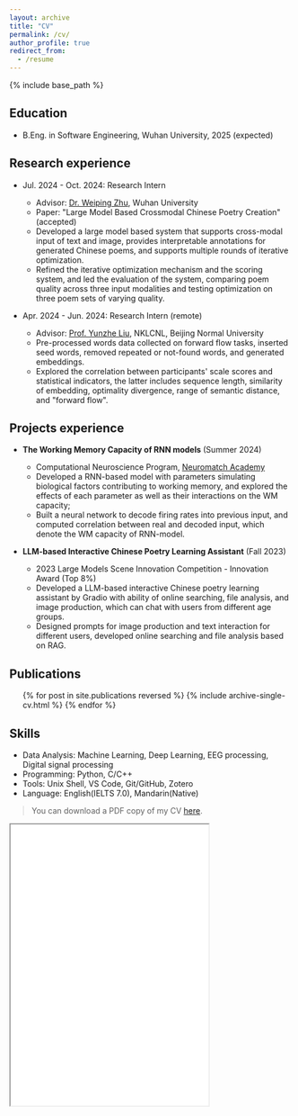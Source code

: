 ```yaml
---
layout: archive
title: "CV"
permalink: /cv/
author_profile: true
redirect_from:
  - /resume
---
```


{% include base_path %}


## Education
<!-- * Ph.D in Version Control Theory, GitHub University, 2018 (expected)
* M.S. in Jekyll, GitHub University, 2014 -->
* B.Eng. in Software Engineering, Wuhan University, 2025 (expected)

## Research experience

- Jul. 2024 - Oct. 2024: Research Intern 
  - Advisor: [Dr. Weiping Zhu](https://cs.whu.edu.cn/info/1019/2920.htm), Wuhan University
  - Paper: "Large Model Based Crossmodal Chinese Poetry Creation" (accepted)
  - Developed a large model based system that supports cross-modal input of text and image, provides interpretable annotations for generated Chinese poems, and supports multiple rounds of iterative optimization.
  - Refined the iterative optimization mechanism and the scoring system, and led the evaluation of the system, comparing poem quality across three input modalities and testing optimization on three poem sets of varying quality.

- Apr. 2024 - Jun. 2024: Research Intern (remote)
  - Advisor: [Prof. Yunzhe Liu](https://brain.bnu.edu.cn/kytd/jsyjy/Ljs/18e25c12984e48eb966932924b9b76c7.htm), NKLCNL, Beijing Normal University
  - Pre-processed words data collected on forward flow tasks, inserted seed words, removed repeated or not-found words, and generated embeddings.
  - Explored the correlation between participants' scale scores and statistical indicators, the latter includes sequence length, similarity of embedding, optimality divergence, range of semantic distance, and "forward flow".

  <!-- - Pre-processed words data on forward flow tasks, generated embeddings, and explored correlation between participants’ scale scores and statistical indicators, the latter includes sequence length, similarity of embedding, optimality divergence, range of semantic distance, and "forward flow" -->

<!-- * Summer 2015: Research Assistant
  * Github University
  * Duties included: Tagging issues
  * Supervisor: Professor Git -->
  
## Projects experience

- **The Working Memory Capacity of RNN models**  (Summer 2024)
  - Computational Neuroscience Program, [Neuromatch Academy](https://neuromatch.io)
  - Developed a RNN-based model with parameters simulating biological factors contributing to working memory, and explored the effects of each parameter as well as their interactions on the WM capacity;
  - Built a neural network to decode firing rates into previous input, and computed correlation between real and decoded input, which denote the WM capacity of RNN-model.
  <!-- - Developed a RNN-based model with parameters simulating biological factors contributing to working memory, and investigate the effects of each parameter as well as their interactions on the WM capacity. -->

- **LLM-based Interactive Chinese Poetry Learning Assistant** (Fall 2023)
  - 2023 Large Models Scene Innovation Competition - Innovation Award (Top 8%) 
  - Developed a LLM-based interactive Chinese poetry learning assistant by Gradio with ability of online searching, file analysis, and image production, which can chat with users from different age groups.
  - Designed prompts for image production and text interaction for different users, developed online searching and file analysis based on RAG.
  <!-- - Designed prompts for image production as well as text interaction for different users, integrated them into program with Langchain based on API of SparkDesk;
  - Developed modules for online searching and file uploading based on RAG, including data indexing, query formulation, retrieval, data integration and response generation;
  - Developed web interface based on Gradio, including history records, theme selection, mode switching and file uploading. -->

  <!-- - Built a network to decode firing rates into previous input, use the correlation between real and decoded input to denote the WM capacity of RNN-model; -->

## Publications
  <!-- <i>* Equal authorship</i> -->
  <ul>{% for post in site.publications reversed %}
    {% include archive-single-cv.html %}
  {% endfor %}
  </ul>

## Skills
- Data Analysis: Machine Learning, Deep Learning, EEG processing, Digital signal processing
- Programming: Python, C/C++
- Tools: Unix Shell, VS Code, Git/GitHub, Zotero
- Language: English(IELTS 7.0), Mandarin(Native)


> You can download a PDF copy of my CV [here]({{base_path}}/files/CV_ZhidongZhang.pdf).

<iframe src="{{base_path}}/files/CV_ZhidongZhang.pdf" width="70%" height="500px"></iframe>
<!-- <embed src="{{base_path}}/files/CV_ZhidongZhang.pdf" type="application/pdf" width="70%" height="500px"> -->


<!-- ![CV_ZhidongZhang]({{base_path}}/files/CV_ZhidongZhang.pdf) -->


<!-- Talks
======
  <ul>{% for post in site.talks reversed %}
    {% include archive-single-talk-cv.html  %}
  {% endfor %}</ul>
  
Teaching
======
  <ul>{% for post in site.teaching reversed %}
    {% include archive-single-cv.html %}
  {% endfor %}</ul>
  
Service and leadership
======
* Currently signed in to 43 different slack teams -->
